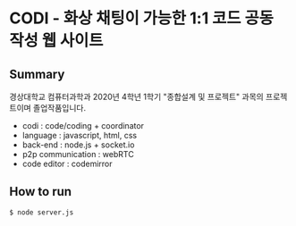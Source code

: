 # CODI - 화상 채팅이 가능한 1:1 코드 공동 작성 웹 사이트
## Summary
경상대학교 컴퓨터과학과 2020년 4학년 1학기 "종합설계 및 프로젝트" 과목의 프로젝트이며 졸업작품입니다.
- codi : code/coding + coordinator
- language : javascript, html, css
- back-end : node.js + socket.io
- p2p communication : webRTC
- code editor : codemirror

## How to run
```
$ node server.js
```
